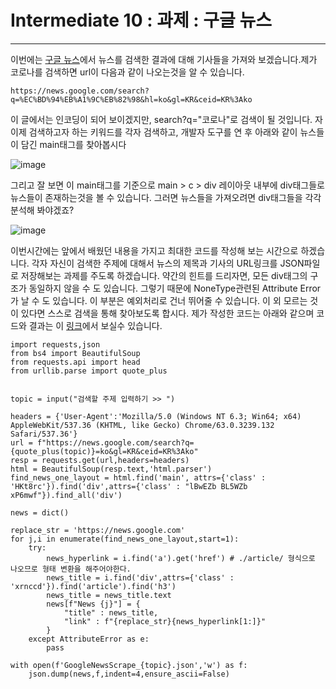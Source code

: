 # Intermediate 10 : 과제 : 구글 뉴스 
***
이번에는 [구글 뉴스](https://news.google.com/topstories?hl=ko&gl=KR&ceid=KR:ko)에서 뉴스를 검색한 결과에 대해 기사들을 가져와 보겠습니다.제가 코로나를
검색하면 url이 다음과 같이 나오는것을 알 수 있습니다.
~~~
https://news.google.com/search?q=%EC%BD%94%EB%A1%9C%EB%82%98&hl=ko&gl=KR&ceid=KR%3Ako
~~~
이 글에서는 인코딩이 되어 보이겠지만, search?q="코로나"로 검색이 될 것입니다. 자 이제 검색하고자 하는 키워드를 각자 검색하고, 개발자 도구를 연 후 아래와 같이 뉴스들이 담긴 main태그를 찾아봅시다
  
![image](https://user-images.githubusercontent.com/45956041/147619647-b7aef32c-471c-40d9-92ba-ebfca6ae8dca.png)

그리고 잘 보면 이 main태그를 기준으로 main > c > div 레이아웃 내부에 div태그들로 뉴스들이 존재하는것을 볼 수 있습니다. 그러면 뉴스들을 가져오려면 div태그들을 각각 분석해 봐야겠죠?
  
![image](https://user-images.githubusercontent.com/45956041/147619162-103a5707-ad50-4b0d-bb23-5b6ddac48d9b.png)

이번시간에는 앞에서 배웠던 내용을 가지고 최대한 코드를 작성해 보는 시간으로 하겠습니다. 각자 자신이 검색한 주제에 대해서 뉴스의 제목과 기사의 URL링크를 JSON파일로 저장해보는 과제를 주도록 하겠습니다.
약간의 힌트를 드리자면, 모든 div태그의 구조가 동일하지 않을 수 도 있습니다. 그렇기 때문에 NoneType관련된 Attribute Error가 날 수 도 있습니다. 이 부분은 예외처리로 건너 뛰어줄 수 있습니다.
이 외 모르는 것이 있다면 스스로 검색을 통해 찾아보도록 합시다. 제가 작성한 코드는 아래와 같으며 코드와 결과는 이 [링크](https://github.com/J-hoplin1/Dummy-Codies/tree/master/usefulpython/ch10)에서 보실수 있습니다.  

```python3
import requests,json
from bs4 import BeautifulSoup
from requests.api import head
from urllib.parse import quote_plus


topic = input("검색할 주제 입력하기 >> ")

headers = {'User-Agent':'Mozilla/5.0 (Windows NT 6.3; Win64; x64) AppleWebKit/537.36 (KHTML, like Gecko) Chrome/63.0.3239.132 Safari/537.36'}
url = f"https://news.google.com/search?q={quote_plus(topic)}=ko&gl=KR&ceid=KR%3Ako"
resp = requests.get(url,headers=headers)
html = BeautifulSoup(resp.text,'html.parser')
find_news_one_layout = html.find('main', attrs={'class' : 'HKt8rc'}).find('div',attrs={'class' : "lBwEZb BL5WZb xP6mwf"}).find_all('div')

news = dict()

replace_str = 'https://news.google.com'
for j,i in enumerate(find_news_one_layout,start=1):
    try:
        news_hyperlink = i.find('a').get('href') # ./article/ 형식으로 나오므로 형태 변환을 해주어야한다.
        news_title = i.find('div',attrs={'class' : 'xrnccd'}).find('article').find('h3')
        news_title = news_title.text
        news[f"News {j}"] = {
            "title" : news_title,
            "link" : f"{replace_str}{news_hyperlink[1:]}"
        }
    except AttributeError as e:
        pass

with open(f'GoogleNewsScrape_{topic}.json','w') as f:
    json.dump(news,f,indent=4,ensure_ascii=False)

```
